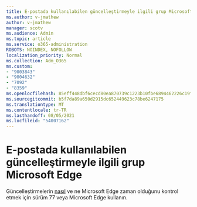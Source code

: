 ```yaml
---
title: E-postada kullanılabilen güncelleştirmeyle ilgili grup Microsoft Edge
ms.author: v-jmathew
author: v-jmathew
manager: scotv
ms.audience: Admin
ms.topic: article
ms.service: o365-administration
ROBOTS: NOINDEX, NOFOLLOW
localization_priority: Normal
ms.collection: Adm_O365
ms.custom:
- "9003843"
- "9004632"
- "7092"
- "8359"
ms.openlocfilehash: 85eff448dbf6cecd80ea870739c1223b10fbe6894462226c19fd9aae26faad6b
ms.sourcegitcommit: b5f7da89a650d2915dc652449623c78be6247175
ms.translationtype: MT
ms.contentlocale: tr-TR
ms.lasthandoff: 08/05/2021
ms.locfileid: "54007162"
---
```

# <a name="use-update-related-group-policies-available-in-microsoft-edge"></a>E-postada kullanılabilen güncelleştirmeyle ilgili grup Microsoft Edge

Güncelleştirmelerin [nasıl](https://go.microsoft.com/fwlink/?linkid=2134862) ve ne Microsoft Edge zaman olduğunu kontrol etmek için sürüm 77 veya Microsoft Edge kullanın.
